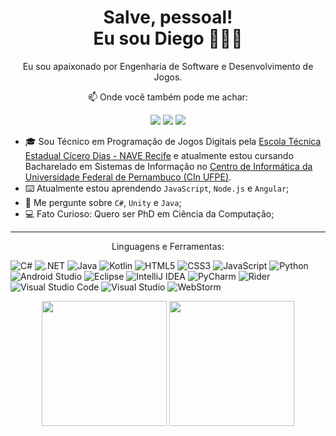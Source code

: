 <h1 align='center'>
Salve, pessoal!</br>Eu sou Diego 👨🏽‍💻
</h1>

<p align='center'>
Eu sou apaixonado por Engenharia de Software e Desenvolvimento de Jogos.
</p>

<div align='center'>
<p>📫 Onde você também pode me achar:</p>
  <a href = "mailto:diegorafaelgomesd@gmail.com"><img src="https://img.shields.io/badge/Gmail-D14836?style=for-the-badge&logo=gmail&logoColor=white"
  target="_blank"></a>
  <a href="https://www.linkedin.com/in/diegorafaelgomes" target="_blank"><img src="https://img.shields.io/badge/-LinkedIn-%230077B5?style=for-the-badge&logo=linkedin&logoColor=white" target="_blank"></a>
  <a href="https://twitter.com/drgf01" target="_blank"><img src="https://img.shields.io/badge/Twitter-1DA1F2?style=for-the-badge&logo=twitter&logoColor=white" target="_blank"></a>
</div>

<p></p>

- 🎓 Sou Técnico em Programação de Jogos Digitais pela <a href="https://oifuturo.org.br/programas/nave/">Escola Técnica Estadual Cícero Dias - NAVE Recife</a> e atualmente estou cursando Bacharelado em Sistemas de Informação no <a href="https://portal.cin.ufpe.br/">Centro de Informática da Universidade Federal de Pernambuco (CIn UFPE)</a>.
- ⌨️ Atualmente estou aprendendo `JavaScript`, `Node.js` e `Angular`;
- 💬 Me pergunte sobre `C#`, `Unity` e `Java`;
- 💻 Fato Curioso: Quero ser PhD em Ciência da Computação;

---

<p align='center'>Linguagens e Ferramentas:<p>

![C#](https://img.shields.io/badge/c%23-%23239120.svg?style=for-the-badge&logo=c-sharp&logoColor=white)
![.NET](https://img.shields.io/badge/.NET-5C2D91?style=for-the-badge&logo=.net&logoColor=white)
![Java](https://img.shields.io/badge/java-%23ED8B00.svg?style=for-the-badge&logo=java&logoColor=white)
![Kotlin](https://img.shields.io/badge/kotlin-%230095D5.svg?style=for-the-badge&logo=kotlin&logoColor=white)
![HTML5](https://img.shields.io/badge/html5-%23E34F26.svg?style=for-the-badge&logo=html5&logoColor=white)
![CSS3](https://img.shields.io/badge/css3-%231572B6.svg?style=for-the-badge&logo=css3&logoColor=white)
![JavaScript](https://img.shields.io/badge/javascript-%23323330.svg?style=for-the-badge&logo=javascript&logoColor=%23F7DF1E)
![Python](https://img.shields.io/badge/python-3670A0?style=for-the-badge&logo=python&logoColor=ffdd54)
![Android Studio](https://img.shields.io/badge/Android%20Studio-3DDC84.svg?style=for-the-badge&logo=android-studio&logoColor=white)
![Eclipse](https://img.shields.io/badge/Eclipse-FE7A16.svg?style=for-the-badge&logo=Eclipse&logoColor=white)
![IntelliJ IDEA](https://img.shields.io/badge/IntelliJIDEA-000000.svg?style=for-the-badge&logo=intellij-idea&logoColor=white)
![PyCharm](https://img.shields.io/badge/pycharm-143?style=for-the-badge&logo=pycharm&logoColor=black&color=black&labelColor=green)
![Rider](https://img.shields.io/badge/Rider-000000.svg?style=for-the-badge&logo=Rider&logoColor=white&color=black&labelColor=crimson)
![Visual Studio Code](https://img.shields.io/badge/Visual%20Studio%20Code-0078d7.svg?style=for-the-badge&logo=visual-studio-code&logoColor=white)
![Visual Studio](https://img.shields.io/badge/Visual%20Studio-5C2D91.svg?style=for-the-badge&logo=visual-studio&logoColor=white)
![WebStorm](https://img.shields.io/badge/webstorm-143?style=for-the-badge&logo=webstorm&logoColor=white&color=black)

<div align='center'>
  <img height="200em" src="https://github-readme-stats.vercel.app/api?username=Diragon&show_icons=true&theme=tokyonight&include_all_commits=true&count_private=true"/>
  <img height="200em" src="https://github-readme-stats.vercel.app/api/top-langs/?username=Diragon&layout=compact&langs_count=8&theme=tokyonight"/>
  </div>
